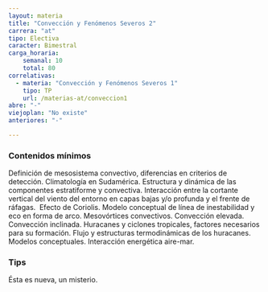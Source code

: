 ```yaml
---
layout: materia
title: "Convección y Fenómenos Severos 2"
carrera: "at"
tipo: Electiva
caracter: Bimestral
carga_horaria: 
    semanal: 10
    total: 80
correlativas:
  - materia: "Convección y Fenómenos Severos 1"
    tipo: TP
    url: /materias-at/conveccion1
abre: "-"
viejoplan: "No existe"
anteriores: "-"

---
```


### Contenidos mínimos
Definición de mesosistema convectivo, diferencias en criterios de detección. Climatología en Sudamérica. Estructura y dinámica de las componentes estratiforme y convectiva. Interacción entre la cortante vertical del viento del entorno en capas bajas y/o profunda y el frente de ráfagas.  Efecto de Coriolis. Modelo conceptual de línea de inestabilidad y eco en forma de arco. Mesovórtices convectivos. Convección elevada. Convección inclinada. Huracanes y ciclones tropicales, factores necesarios para su formación. Flujo y estructuras termodinámicas de los huracanes. Modelos conceptuales. Interacción energética aire-mar.

### Tips
Ésta es nueva, un misterio.